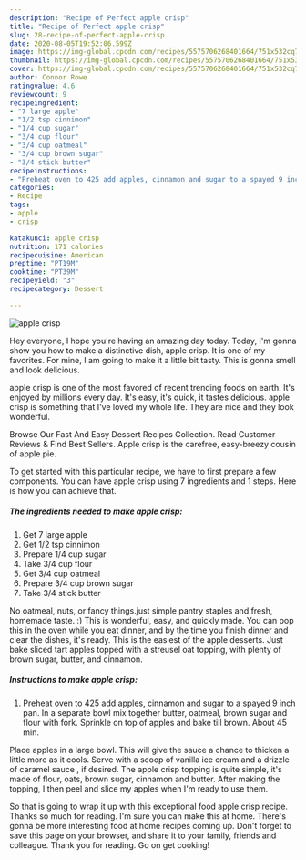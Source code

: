 ```yaml
---
description: "Recipe of Perfect apple crisp"
title: "Recipe of Perfect apple crisp"
slug: 28-recipe-of-perfect-apple-crisp
date: 2020-08-05T19:52:06.599Z
image: https://img-global.cpcdn.com/recipes/5575706268401664/751x532cq70/apple-crisp-recipe-main-photo.jpg
thumbnail: https://img-global.cpcdn.com/recipes/5575706268401664/751x532cq70/apple-crisp-recipe-main-photo.jpg
cover: https://img-global.cpcdn.com/recipes/5575706268401664/751x532cq70/apple-crisp-recipe-main-photo.jpg
author: Connor Rowe
ratingvalue: 4.6
reviewcount: 9
recipeingredient:
- "7 large apple"
- "1/2 tsp cinnimon"
- "1/4 cup sugar"
- "3/4 cup flour"
- "3/4 cup oatmeal"
- "3/4 cup brown sugar"
- "3/4 stick butter"
recipeinstructions:
- "Preheat oven to 425 add apples, cinnamon and sugar to a spayed 9 inch pan. In a separate bowl mix together butter, oatmeal, brown sugar and flour with fork. Sprinkle on top of apples and bake till brown. About 45 min."
categories:
- Recipe
tags:
- apple
- crisp

katakunci: apple crisp 
nutrition: 171 calories
recipecuisine: American
preptime: "PT19M"
cooktime: "PT39M"
recipeyield: "3"
recipecategory: Dessert

---
```



![apple crisp](https://img-global.cpcdn.com/recipes/5575706268401664/751x532cq70/apple-crisp-recipe-main-photo.jpg)

Hey everyone, I hope you're having an amazing day today. Today, I'm gonna show you how to make a distinctive dish, apple crisp. It is one of my favorites. For mine, I am going to make it a little bit tasty. This is gonna smell and look delicious.

apple crisp is one of the most favored of recent trending foods on earth. It's enjoyed by millions every day. It's easy, it's quick, it tastes delicious. apple crisp is something that I've loved my whole life. They are nice and they look wonderful.

Browse Our Fast And Easy Dessert Recipes Collection. Read Customer Reviews &amp; Find Best Sellers. Apple crisp is the carefree, easy-breezy cousin of apple pie.


To get started with this particular recipe, we have to first prepare a few components. You can have apple crisp using 7 ingredients and 1 steps. Here is how you can achieve that.

##### The ingredients needed to make apple crisp:

1. Get 7 large apple
1. Get 1/2 tsp cinnimon
1. Prepare 1/4 cup sugar
1. Take 3/4 cup flour
1. Get 3/4 cup oatmeal
1. Prepare 3/4 cup brown sugar
1. Take 3/4 stick butter


No oatmeal, nuts, or fancy things.just simple pantry staples and fresh, homemade taste. :) This is wonderful, easy, and quickly made. You can pop this in the oven while you eat dinner, and by the time you finish dinner and clear the dishes, it&#39;s ready. This is the easiest of the apple desserts. Just bake sliced tart apples topped with a streusel oat topping, with plenty of brown sugar, butter, and cinnamon. 

##### Instructions to make apple crisp:

1. Preheat oven to 425 add apples, cinnamon and sugar to a spayed 9 inch pan. In a separate bowl mix together butter, oatmeal, brown sugar and flour with fork. Sprinkle on top of apples and bake till brown. About 45 min.


Place apples in a large bowl. This will give the sauce a chance to thicken a little more as it cools. Serve with a scoop of vanilla ice cream and a drizzle of caramel sauce , if desired. The apple crisp topping is quite simple, it&#39;s made of flour, oats, brown sugar, cinnamon and butter. After making the topping, I then peel and slice my apples when I&#39;m ready to use them. 

So that is going to wrap it up with this exceptional food apple crisp recipe. Thanks so much for reading. I'm sure you can make this at home. There's gonna be more interesting food at home recipes coming up. Don't forget to save this page on your browser, and share it to your family, friends and colleague. Thank you for reading. Go on get cooking!
